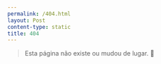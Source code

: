 ```yaml
---
permalink: /404.html
layout: Post
content-type: static
title: 404
---
```


> Esta página não existe ou mudou de lugar. 🫣